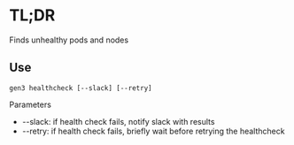 # TL;DR

Finds unhealthy pods and nodes

## Use
```
gen3 healthcheck [--slack] [--retry]
```
Parameters
  - --slack: if health check fails, notify slack with results
  - --retry: if health check fails, briefly wait before retrying the healthcheck
